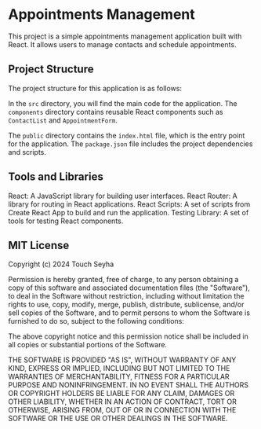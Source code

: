 # Appointments Management

This project is a simple appointments management application built with React. It allows users to manage contacts and schedule appointments.

## Project Structure

The project structure for this application is as follows:

In the `src` directory, you will find the main code for the application. The `components` directory contains reusable React components such as `ContactList` and `AppointmentForm`.

The `public` directory contains the `index.html` file, which is the entry point for the application. The `package.json` file includes the project dependencies and scripts.

## Tools and Libraries

React: A JavaScript library for building user interfaces.
React Router: A library for routing in React applications.
React Scripts: A set of scripts from Create React App to build and run the application.
Testing Library: A set of tools for testing React components.

## MIT License

Copyright (c) 2024 Touch Seyha

Permission is hereby granted, free of charge, to any person obtaining a copy
of this software and associated documentation files (the "Software"), to deal
in the Software without restriction, including without limitation the rights
to use, copy, modify, merge, publish, distribute, sublicense, and/or sell
copies of the Software, and to permit persons to whom the Software is
furnished to do so, subject to the following conditions:

The above copyright notice and this permission notice shall be included in all
copies or substantial portions of the Software.

THE SOFTWARE IS PROVIDED "AS IS", WITHOUT WARRANTY OF ANY KIND, EXPRESS OR
IMPLIED, INCLUDING BUT NOT LIMITED TO THE WARRANTIES OF MERCHANTABILITY,
FITNESS FOR A PARTICULAR PURPOSE AND NONINFRINGEMENT. IN NO EVENT SHALL THE
AUTHORS OR COPYRIGHT HOLDERS BE LIABLE FOR ANY CLAIM, DAMAGES OR OTHER
LIABILITY, WHETHER IN AN ACTION OF CONTRACT, TORT OR OTHERWISE, ARISING FROM,
OUT OF OR IN CONNECTION WITH THE SOFTWARE OR THE USE OR OTHER DEALINGS IN THE
SOFTWARE.
